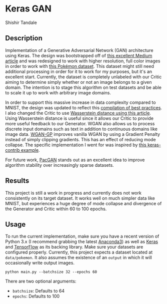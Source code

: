 # Keras GAN
Shishir Tandale

## Description
Implementation of a Generative Adversarial Network (GAN) architecture using
Keras. The design was bootstrapped off of [this excellent Medium article]
and was redesigned to work with higher resolution, full color images in order to
work with [this Pokémon dataset]. This dataset might still need additional
processing in order for it to work for my purposes, but it's an excellent start.
Currently, the dataset is completely unlabeled with our Critic aiming to determine
simply whether or not an image belongs to a given domain. The intention is to stage
this algorithm on test datasets and be able to scale it up to work with arbitrary
image domains.

In order to support this massive increase in data complexity
compared to MNIST, the design was updated to reflect this [compilation of best practices].
I also changed the Critic to use [Wasserstein distance using this article].
Using Wasserstein distance is useful since it allows our Critic to provide more
useful feedback to our Generator. WGAN also allows us to process discrete
input domains such as text in addition to continuous domains like image data.
[WGAN-GP] improves vanilla WGAN by using a Gradient Penalty instead of simply
clipping gradients. This has an effect of reducing mode collapse. The specific
implementation I went for was inspired by [this keras-contrib example].

For future work, [PacGAN] stands out as an excellent idea to improve algorithm
stability over increasingly sparse datasets.

[this excellent Medium article]: https://medium.com/datadriveninvestor/generative-adversarial-network-gan-using-keras-ce1c05cfdfd3
[this Pokémon dataset]: https://www.kaggle.com/kvpratama/pokemon-images-dataset
[compilation of best practices]: https://machinelearningmastery.com/how-to-train-stable-generative-adversarial-networks/
[Wasserstein distance using this article]: https://medium.com/@jonathan_hui/gan-wasserstein-gan-wgan-gp-6a1a2aa1b490
[WGAN-GP]: https://arxiv.org/abs/1704.00028
[this keras-contrib example]: https://github.com/keras-team/keras-contrib/blob/master/examples/improved_wgan.py
[PacGAN]: http://swoh.web.engr.illinois.edu/pacgan.html

## Results

This project is still a work in progress and currently does not work consistently
on its target dataset. It works well on much simpler data like MNIST, but
experiences a huge degree of mode collapse and divergence of the Generator
and Critic within 60 to 100 epochs.

## Usage

To run the current implementation, make sure you have a recent version of
Python 3.x (I recommend grabbing the latest [Anaconda3]) as well as [Keras]
and [TensorFlow] as its backing library. Make sure your datasets are configured
properly. Currently, this project expects a dataset located at `data/pokemon`.
It also assumes the existence of an `output` in which it will occasionally write
output images.

`python main.py --batchsize 32 --epochs 60`

There are two optional arguments:
* `batchsize`: Defaults to 64
* `epochs`: Defaults to 100

[Anaconda3]: https://www.anaconda.com/distribution/
[Keras]: https://keras.io
[TensorFlow]: https://www.tensorflow.org/
